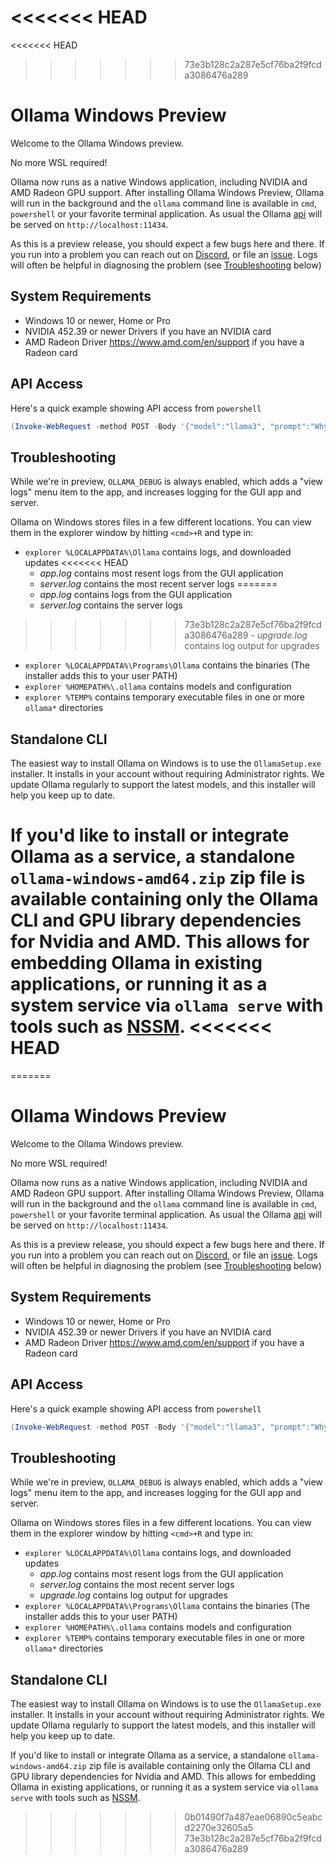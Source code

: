 <<<<<<< HEAD
=======
<<<<<<< HEAD
>>>>>>> 73e3b128c2a287e5cf76ba2f9fcda3086476a289
# Ollama Windows Preview

Welcome to the Ollama Windows preview.

No more WSL required!

Ollama now runs as a native Windows application, including NVIDIA and AMD Radeon GPU support.
After installing Ollama Windows Preview, Ollama will run in the background and
the `ollama` command line is available in `cmd`, `powershell` or your favorite
terminal application. As usual the Ollama [api](./api.md) will be served on
`http://localhost:11434`.

As this is a preview release, you should expect a few bugs here and there.  If
you run into a problem you can reach out on
[Discord](https://discord.gg/ollama), or file an
[issue](https://github.com/ollama/ollama/issues).
Logs will often be helpful in diagnosing the problem (see
[Troubleshooting](#troubleshooting) below)

## System Requirements

* Windows 10 or newer, Home or Pro
* NVIDIA 452.39 or newer Drivers if you have an NVIDIA card
* AMD Radeon Driver https://www.amd.com/en/support if you have a Radeon card

## API Access

Here's a quick example showing API access from `powershell`
```powershell
(Invoke-WebRequest -method POST -Body '{"model":"llama3", "prompt":"Why is the sky blue?", "stream": false}' -uri http://localhost:11434/api/generate ).Content | ConvertFrom-json
```

## Troubleshooting

While we're in preview, `OLLAMA_DEBUG` is always enabled, which adds
a "view logs" menu item to the app, and increases logging for the GUI app and
server.

Ollama on Windows stores files in a few different locations.  You can view them in
the explorer window by hitting `<cmd>+R` and type in:
- `explorer %LOCALAPPDATA%\Ollama` contains logs, and downloaded updates
<<<<<<< HEAD
    - *app.log* contains most resent logs from the GUI application
    - *server.log* contains the most recent server logs
=======
    - *app.log* contains logs from the GUI application
    - *server.log* contains the server logs
>>>>>>> 73e3b128c2a287e5cf76ba2f9fcda3086476a289
    - *upgrade.log* contains log output for upgrades
- `explorer %LOCALAPPDATA%\Programs\Ollama` contains the binaries (The installer adds this to your user PATH)
- `explorer %HOMEPATH%\.ollama` contains models and configuration
- `explorer %TEMP%` contains temporary executable files in one or more `ollama*` directories


## Standalone CLI

The easiest way to install Ollama on Windows is to use the `OllamaSetup.exe`
installer. It installs in your account without requiring Administrator rights.
We update Ollama regularly to support the latest models, and this installer will
help you keep up to date.

If you'd like to install or integrate Ollama as a service, a standalone
`ollama-windows-amd64.zip` zip file is available containing only the Ollama CLI
and GPU library dependencies for Nvidia and AMD. This allows for embedding
Ollama in existing applications, or running it as a system service via `ollama
serve` with tools such as [NSSM](https://nssm.cc/).
<<<<<<< HEAD
=======
=======
# Ollama Windows Preview

Welcome to the Ollama Windows preview.

No more WSL required!

Ollama now runs as a native Windows application, including NVIDIA and AMD Radeon GPU support.
After installing Ollama Windows Preview, Ollama will run in the background and
the `ollama` command line is available in `cmd`, `powershell` or your favorite
terminal application. As usual the Ollama [api](./api.md) will be served on
`http://localhost:11434`.

As this is a preview release, you should expect a few bugs here and there.  If
you run into a problem you can reach out on
[Discord](https://discord.gg/ollama), or file an
[issue](https://github.com/ollama/ollama/issues).
Logs will often be helpful in diagnosing the problem (see
[Troubleshooting](#troubleshooting) below)

## System Requirements

* Windows 10 or newer, Home or Pro
* NVIDIA 452.39 or newer Drivers if you have an NVIDIA card
* AMD Radeon Driver https://www.amd.com/en/support if you have a Radeon card

## API Access

Here's a quick example showing API access from `powershell`
```powershell
(Invoke-WebRequest -method POST -Body '{"model":"llama3", "prompt":"Why is the sky blue?", "stream": false}' -uri http://localhost:11434/api/generate ).Content | ConvertFrom-json
```

## Troubleshooting

While we're in preview, `OLLAMA_DEBUG` is always enabled, which adds
a "view logs" menu item to the app, and increases logging for the GUI app and
server.

Ollama on Windows stores files in a few different locations.  You can view them in
the explorer window by hitting `<cmd>+R` and type in:
- `explorer %LOCALAPPDATA%\Ollama` contains logs, and downloaded updates
    - *app.log* contains most resent logs from the GUI application
    - *server.log* contains the most recent server logs
    - *upgrade.log* contains log output for upgrades
- `explorer %LOCALAPPDATA%\Programs\Ollama` contains the binaries (The installer adds this to your user PATH)
- `explorer %HOMEPATH%\.ollama` contains models and configuration
- `explorer %TEMP%` contains temporary executable files in one or more `ollama*` directories


## Standalone CLI

The easiest way to install Ollama on Windows is to use the `OllamaSetup.exe`
installer. It installs in your account without requiring Administrator rights.
We update Ollama regularly to support the latest models, and this installer will
help you keep up to date.

If you'd like to install or integrate Ollama as a service, a standalone
`ollama-windows-amd64.zip` zip file is available containing only the Ollama CLI
and GPU library dependencies for Nvidia and AMD. This allows for embedding
Ollama in existing applications, or running it as a system service via `ollama
serve` with tools such as [NSSM](https://nssm.cc/).
>>>>>>> 0b01490f7a487eae06890c5eabcd2270e32605a5
>>>>>>> 73e3b128c2a287e5cf76ba2f9fcda3086476a289
